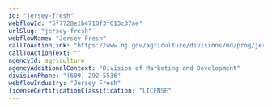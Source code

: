 ```yaml
---
id: "jersey-fresh"
webflowId: "5f7728e1b4710f3f613c37ae"
urlSlug: "jersey-fresh"
webflowName: "Jersey Fresh"
callToActionLink: "https://www.nj.gov/agriculture/divisions/md/prog/jerseyfresh.html"
callToActionText: ""
agencyId: agriculture
agencyAdditionalContext: "Division of Marketing and Development"
divisionPhone: "(609) 292-5536"
webflowIndustry: "Jersey Fresh"
licenseCertificationClassification: "LICENSE"
---
```

